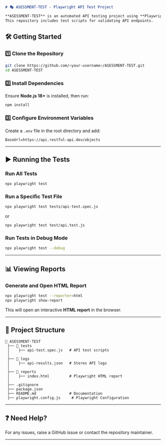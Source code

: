 ```md
# 🎭 ASESSMENT-TEST - Playwright API Test Project  

**ASESSMENT-TEST** is an automated API testing project using **Playwright**.  
This repository includes test scripts for validating API endpoints.

```

## 🛠️ Getting Started  

### 1️⃣ Clone the Repository
```sh
git clone https://github.com/<your-username>/ASESSMENT-TEST.git
cd ASESSMENT-TEST
```

### 2️⃣ Install Dependencies  
Ensure **Node.js 18+** is installed, then run:  
```sh
npm install
```

### 3️⃣ Configure Environment Variables  
Create a `.env` file in the root directory and add:  
```
BaseUrl=https://api.restful-api.dev/objects
```

---

## ▶️ Running the Tests  

### **Run All Tests**  
```sh
npx playwright test
```

### **Run a Specific Test File**  
```sh
npx playwright test tests/api-test.spec.js
```
or
```sh
npx playwright test test/api.test.js
```
### **Run Tests in Debug Mode**  
```sh
npx playwright test --debug
```

---

## 📊 Viewing Reports  

### **Generate and Open HTML Report**  
```sh
npx playwright test --reporter=html
npx playwright show-report
```
This will open an interactive **HTML report** in the browser.

---

## 📂 Project Structure  

```
📂 ASESSMENT-TEST
 ├── 📂 tests
 │    ├── api-test.spec.js   # API test scripts
 │
 ├── 📂 logs
 │    ├── api-results.json   # Stores API logs
 │
 ├── 📂 reports
 │    ├── index.html         # Playwright HTML report
 │
 ├── .gitignore
 ├── package.json
 ├── README.md               # Documentation
 ├── playwright.config.js     # Playwright Configuration
```

---

## ❓ Need Help?  
For any issues, raise a GitHub issue or contact the repository maintainer.

---
